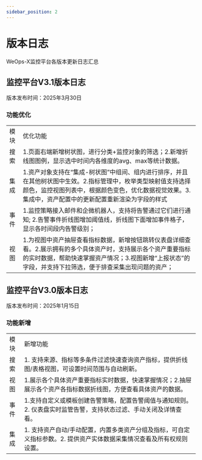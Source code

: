 ```yaml
---
sidebar_position: 2
---
```



# 版本日志

WeOps-X监控平台各版本更新日志汇总

## 监控平台V3.1版本日志

版本发布时间：2025年3月30日

### **功能优化**

|     |     |
| --- | --- |
| 模块  | 优化功能 |
| 搜索  | 1.页面右端新增树状图，进行分类+监控对象的筛选；2.新增折线图图例，显示选中时间内各维度的avg、max等统计数据。 |
| 集成  | 1.资产对象支持在“集成-树状图”中组间、组内进行排序，并且在其他树状图中生效。2.指标管理中，枚举类型映射值支持选择颜色，监控视图列表中，根据颜色变色，优化数据视觉效果。3.集成中，资产配置中的更新配置重新渲染为字段的样式 |
| 事件  | 1.监控策略接入邮件和企微机器人，支持将告警通过它们进行通知; 2.告警事件折线图增加阈值线，折线图下面增加事件格子，显示各时间段内告警级别；|
| 视图  | 1.为视图中资产抽屉查看指标数据，新增按钮跳转仪表盘详细查看。2.展示拥有的多个具体资产时，支持展示各个资产重要指标的实时数据，帮助快速掌握资产情况；3.视图新增“上报状态”的字段，并支持下拉筛选，便于排查采集出现问题的资产；|

## 监控平台V3.0版本日志

版本发布时间：2025年1月15日

### **功能新增**

|     |     |
| --- | --- |
| 模块  | 新增功能 |
| 搜索  | 1. 支持来源、指标等多条件过滤快速查询资产指标，提供折线图/表格视图，可设置时间范围与自动刷新。 |
| 视图  | 1.展示各个具体资产重要指标实时数据，快速掌握情况；2.抽屉展示各个资产各指标数据折线图，方便查看具体资产的数据。 |
| 事件  | 1.支持自定义或模板创建告警策略，配置告警阈值与通知规则。2. 仪表盘实时监管告警，支持状态过滤、手动关闭及详情查看。 |
| 集成  | 1. 支持资产自动/手动配置，内置多类资产分组及指标，可自定义指标参数。2. 提供资产实体数据采集情况查看及所有权规则设置。 |
